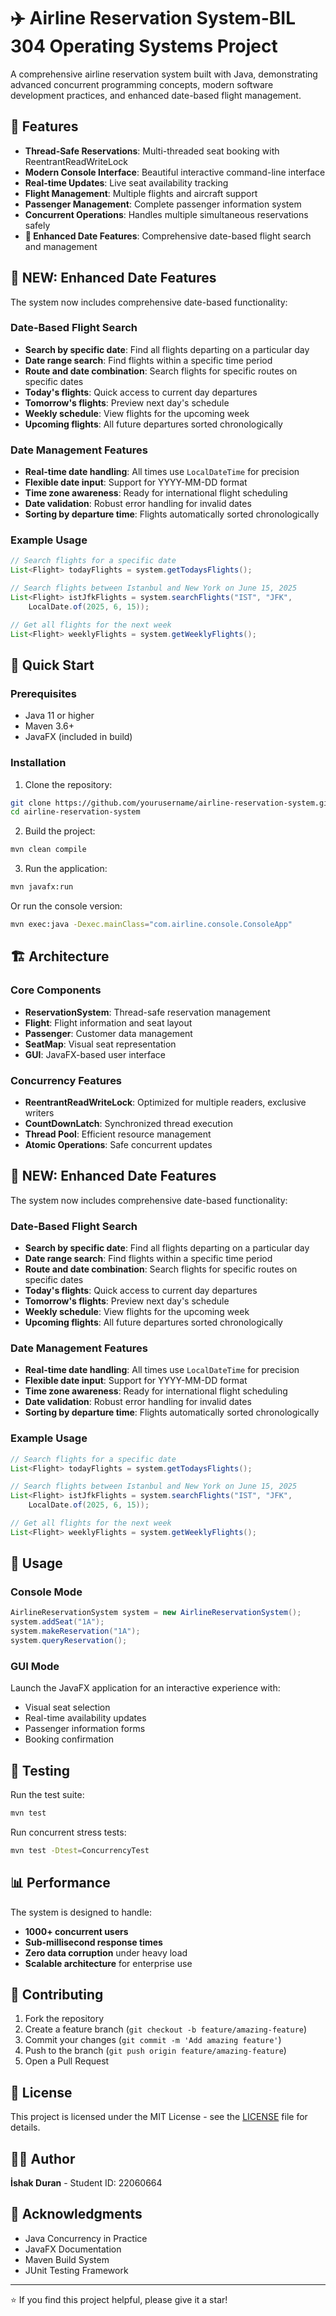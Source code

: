 # ✈️ Airline Reservation System-BIL 304 Operating Systems Project

A comprehensive airline reservation system built with Java, demonstrating advanced concurrent programming concepts, modern software development practices, and enhanced date-based flight management.

## 🌟 Features

- **Thread-Safe Reservations**: Multi-threaded seat booking with ReentrantReadWriteLock
- **Modern Console Interface**: Beautiful interactive command-line interface
- **Real-time Updates**: Live seat availability tracking
- **Flight Management**: Multiple flights and aircraft support
- **Passenger Management**: Complete passenger information system
- **Concurrent Operations**: Handles multiple simultaneous reservations safely
- **📅 Enhanced Date Features**: Comprehensive date-based flight search and management

## 📅 NEW: Enhanced Date Features

The system now includes comprehensive date-based functionality:

### Date-Based Flight Search

- **Search by specific date**: Find all flights departing on a particular day
- **Date range search**: Find flights within a specific time period
- **Route and date combination**: Search flights for specific routes on specific dates
- **Today's flights**: Quick access to current day departures
- **Tomorrow's flights**: Preview next day's schedule
- **Weekly schedule**: View flights for the upcoming week
- **Upcoming flights**: All future departures sorted chronologically

### Date Management Features

- **Real-time date handling**: All times use `LocalDateTime` for precision
- **Flexible date input**: Support for YYYY-MM-DD format
- **Time zone awareness**: Ready for international flight scheduling
- **Date validation**: Robust error handling for invalid dates
- **Sorting by departure time**: Flights automatically sorted chronologically

### Example Usage

```java
// Search flights for a specific date
List<Flight> todayFlights = system.getTodaysFlights();

// Search flights between Istanbul and New York on June 15, 2025
List<Flight> istJfkFlights = system.searchFlights("IST", "JFK",
    LocalDate.of(2025, 6, 15));

// Get all flights for the next week
List<Flight> weeklyFlights = system.getWeeklyFlights();
```

## 🚀 Quick Start

### Prerequisites

- Java 11 or higher
- Maven 3.6+
- JavaFX (included in build)

### Installation

1. Clone the repository:

```bash
git clone https://github.com/yourusername/airline-reservation-system.git
cd airline-reservation-system
```

2. Build the project:

```bash
mvn clean compile
```

3. Run the application:

```bash
mvn javafx:run
```

Or run the console version:

```bash
mvn exec:java -Dexec.mainClass="com.airline.console.ConsoleApp"
```

## 🏗️ Architecture

### Core Components

- **ReservationSystem**: Thread-safe reservation management
- **Flight**: Flight information and seat layout
- **Passenger**: Customer data management
- **SeatMap**: Visual seat representation
- **GUI**: JavaFX-based user interface

### Concurrency Features

- **ReentrantReadWriteLock**: Optimized for multiple readers, exclusive writers
- **CountDownLatch**: Synchronized thread execution
- **Thread Pool**: Efficient resource management
- **Atomic Operations**: Safe concurrent updates

## 📅 NEW: Enhanced Date Features

The system now includes comprehensive date-based functionality:

### Date-Based Flight Search

- **Search by specific date**: Find all flights departing on a particular day
- **Date range search**: Find flights within a specific time period
- **Route and date combination**: Search flights for specific routes on specific dates
- **Today's flights**: Quick access to current day departures
- **Tomorrow's flights**: Preview next day's schedule
- **Weekly schedule**: View flights for the upcoming week
- **Upcoming flights**: All future departures sorted chronologically

### Date Management Features

- **Real-time date handling**: All times use `LocalDateTime` for precision
- **Flexible date input**: Support for YYYY-MM-DD format
- **Time zone awareness**: Ready for international flight scheduling
- **Date validation**: Robust error handling for invalid dates
- **Sorting by departure time**: Flights automatically sorted chronologically

### Example Usage

```java
// Search flights for a specific date
List<Flight> todayFlights = system.getTodaysFlights();

// Search flights between Istanbul and New York on June 15, 2025
List<Flight> istJfkFlights = system.searchFlights("IST", "JFK",
    LocalDate.of(2025, 6, 15));

// Get all flights for the next week
List<Flight> weeklyFlights = system.getWeeklyFlights();
```

## 📖 Usage

### Console Mode

```java
AirlineReservationSystem system = new AirlineReservationSystem();
system.addSeat("1A");
system.makeReservation("1A");
system.queryReservation();
```

### GUI Mode

Launch the JavaFX application for an interactive experience with:

- Visual seat selection
- Real-time availability updates
- Passenger information forms
- Booking confirmation

## 🧪 Testing

Run the test suite:

```bash
mvn test
```

Run concurrent stress tests:

```bash
mvn test -Dtest=ConcurrencyTest
```

## 📊 Performance

The system is designed to handle:

- **1000+ concurrent users**
- **Sub-millisecond response times**
- **Zero data corruption** under heavy load
- **Scalable architecture** for enterprise use

## 🤝 Contributing

1. Fork the repository
2. Create a feature branch (`git checkout -b feature/amazing-feature`)
3. Commit your changes (`git commit -m 'Add amazing feature'`)
4. Push to the branch (`git push origin feature/amazing-feature`)
5. Open a Pull Request

## 📄 License

This project is licensed under the MIT License - see the [LICENSE](LICENSE) file for details.

## 👨‍💻 Author

**İshak Duran** - Student ID: 22060664

## 🙏 Acknowledgments

- Java Concurrency in Practice
- JavaFX Documentation
- Maven Build System
- JUnit Testing Framework

---

⭐ If you find this project helpful, please give it a star!
